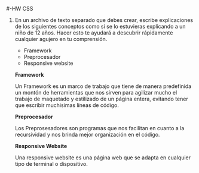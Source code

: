 #-HW CSS

1. En un archivo de texto separado que debes crear, escribe explicaciones de los siguientes conceptos como si se lo estuvieras explicando a un niño de 12 años. Hacer esto te ayudará a descubrir rápidamente cualquier agujero en tu comprensión.

   -  Framework
   -  Preprocesador
   -  Responsive website


   **Framework**

   Un Framework es un marco de trabajo que tiene de manera predefinida un montón de herramientas que nos sirven para agilizar mucho el trabajo de maquetado y estilizado de un página entera, evitando tener que escribir muchisimas líneas de código.


   **Preprocesador**

    Los Preprosesadores son programas que nos facilitan en cuanto a la recursividad y nos brinda mejor organización en el código. 

    **Responsive Website**

    Una responsive website es una página web que se adapta en cualquier tipo de terminal o dispositivo.